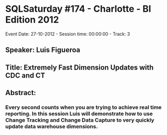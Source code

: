 # SQLSaturday #174 - Charlotte - BI Edition 2012
Event Date: 27-10-2012 - Session time: 00:00:00 - Track: 3
## Speaker: Luis Figueroa
## Title: Extremely Fast Dimension Updates with CDC and CT
## Abstract:
### Every second counts when you are trying to achieve real time reporting. In this session Luis will demonstrate how to use Change Tracking and Change Data Capture to very quickly update data warehouse dimensions. 
